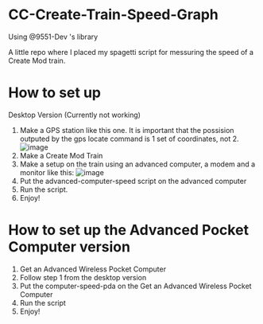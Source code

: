 # CC-Create-Train-Speed-Graph

Using @9551-Dev 's library

A little repo where I placed my spagetti script for messuring the speed of a Create Mod train.

# How to set up

Desktop Version (Currently not working)

1. Make a GPS station like this one. It is important that the possision outputed by the gps locate command is 1 set of coordinates, not 2.
![image](https://github.com/Kaloyan501/CC-Create-Train-Speed-Graph-/assets/68351222/f41399d4-38a2-45b6-8c4c-42ad0400e42c)
2. Make a Create Mod Train
3. Make a setup on the train using an advanced computer, a modem and a monitor like this:
![image](https://github.com/Kaloyan501/CC-Create-Train-Speed-Graph-/assets/68351222/1b7ecd64-41dc-43f0-8ad9-6cc4d51ad78a)
4. Put the advanced-computer-speed script on the advanced computer
5. Run the script.
6. Enjoy!

# How to set up the Advanced Pocket Computer version
1. Get an Advanced Wireless Pocket Computer
2. Follow step 1 from the desktop version
3. Put the computer-speed-pda on the Get an Advanced Wireless Pocket Computer
4. Run the script
5. Enjoy!
